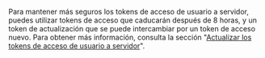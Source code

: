 Para mantener más seguros los tokens de acceso de usuario a servidor, puedes utilizar tokens de acceso que caducarán después de 8 horas, y un token de actualización que se puede intercambiar por un token de acceso nuevo. Para obtener más información, consulta la sección "[Actualizar los tokens de acceso de usuario a servidor](/apps/building-github-apps/refreshing-user-to-server-access-tokens/)".
